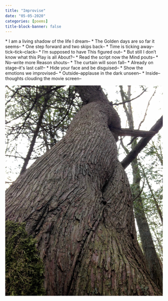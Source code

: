 ```yaml
---
title: "Improvise"
date: "05-05-2020"
categories: [poems]
title-block-banner: false
---
```


<div class = "poem">
* I am a living shadow of the life I dream–
* The Golden days are so far it seems–
* One step forward and two skips back–
* Time is ticking away–tick–tick–clack–
* I’m supposed to have This figured out–
* But still I don’t know what this Play is all About?–
* Read the script now the Mind pouts–
* No–write more Reason shouts–
* The curtain will soon fall–
* Already on stage–it's last call!–
* Hide your face and be disguised–
* Show the emotions we improvised–
* Outside–applause in the dark unseen–
* Inside–thoughts clouding the movie screen–
</div>

![](/photos/improvise.jpg)

